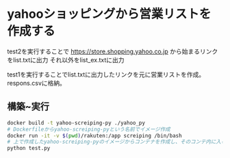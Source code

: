# yahooショッピングから営業リストを作成する
test2を実行することで
https://store.shopping.yahoo.co.jp
から始まるリンクをlist.txtに出力
それ以外をlist_ex.txtに出力

test1を実行することでlist.txtに出力したリンクを元に営業リストを作成。
respons.csvに格納。


## 構築~実行
```sh
docker build -t yahoo-screiping-py ./yahoo_py
# Dockerfileからyahoo-screiping-pyという名前でイメージ作成
docker run -it -v $(pwd)/rakuten:/app screiping /bin/bash
# 上で作成したyahoo-screiping-pyのイメージからコンテナを作成し、そのコンテ内に入る
python test.py
```
